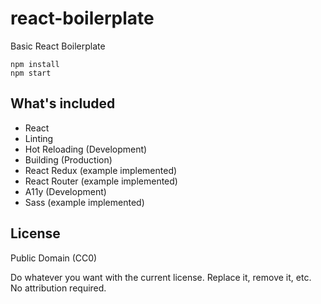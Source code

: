 # react-boilerplate

Basic React Boilerplate

```
npm install
npm start
```

## What's included
* React
* Linting
* Hot Reloading (Development)
* Building (Production)
* React Redux (example implemented)
* React Router (example implemented)
* A11y (Development)
* Sass (example implemented)

## License
Public Domain (CC0)

Do whatever you want with the current license. Replace it, remove it, etc. No attribution required.
